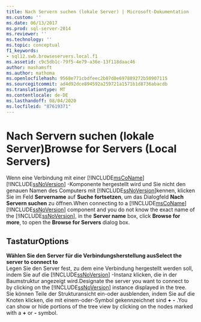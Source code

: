 ```yaml
---
title: Nach Servern suchen (lokale Server) | Microsoft-Dokumentation
ms.custom: ''
ms.date: 06/13/2017
ms.prod: sql-server-2014
ms.reviewer: ''
ms.technology: ''
ms.topic: conceptual
f1_keywords:
- sql12.swb.browseservers.local.f1
ms.assetid: c9c5db1c-79f5-4e79-a36e-13f118daac46
author: mashamsft
ms.author: mathoma
ms.openlocfilehash: 9568e771cbdfeec2b07d8e697889272b50907115
ms.sourcegitcommit: ad4d92dce894592a259721a1571b1d8736abacdb
ms.translationtype: MT
ms.contentlocale: de-DE
ms.lasthandoff: 08/04/2020
ms.locfileid: "87619371"
---
```

# <a name="browse-for-servers-local-servers"></a><span data-ttu-id="1b79b-102">Nach Servern suchen (lokale Server)</span><span class="sxs-lookup"><span data-stu-id="1b79b-102">Browse for Servers (Local Servers)</span></span>
  <span data-ttu-id="1b79b-103">Wenn eine Verbindung mit einer [!INCLUDE[msCoName](../includes/msconame-md.md)] [!INCLUDE[ssNoVersion](../includes/ssnoversion-md.md)] -Komponente hergestellt wird und Sie nicht den genauen Namen des Computers mit [!INCLUDE[ssNoVersion](../includes/ssnoversion-md.md)]kennen, klicken Sie im Feld **Servername** auf **Suche fortsetzen**, um das Dialogfeld **Nach Servern suchen** zu öffnen.</span><span class="sxs-lookup"><span data-stu-id="1b79b-103">When connecting to a [!INCLUDE[msCoName](../includes/msconame-md.md)] [!INCLUDE[ssNoVersion](../includes/ssnoversion-md.md)] component and you do not know the exact name of the [!INCLUDE[ssNoVersion](../includes/ssnoversion-md.md)], in the **Server name** box, click **Browse for more**, to open the **Browse for Servers** dialog box.</span></span>  
  
## <a name="options"></a><span data-ttu-id="1b79b-104">Tastatur</span><span class="sxs-lookup"><span data-stu-id="1b79b-104">Options</span></span>  
 <span data-ttu-id="1b79b-105">**Wählen Sie den Server für die Verbindungsherstellung aus**</span><span class="sxs-lookup"><span data-stu-id="1b79b-105">**Select the server to connect to**</span></span>  
 <span data-ttu-id="1b79b-106">Legen Sie den Server fest, zu dem eine Verbindung hergestellt werden soll, indem Sie auf die [!INCLUDE[ssNoVersion](../includes/ssnoversion-md.md)] -Instanz klicken, die in der Baumstruktur angezeigt wird.</span><span class="sxs-lookup"><span data-stu-id="1b79b-106">Designate the server you want to connect to by clicking on the [!INCLUDE[ssNoVersion](../includes/ssnoversion-md.md)] instance displayed in the tree.</span></span> <span data-ttu-id="1b79b-107">Sie können Teile der Strukturansicht ein-oder ausblenden, indem Sie auf die Knoten klicken, die mit einem-oder-Symbol gekennzeichnet sind **+** **-** .</span><span class="sxs-lookup"><span data-stu-id="1b79b-107">You can show or hide portions of the tree view by clicking on the nodes marked with a **+** or **-** symbol.</span></span>  
  
  
